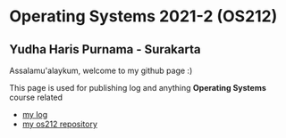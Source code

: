# Operating Systems 2021-2 (OS212)

## Yudha Haris Purnama - Surakarta

Assalamu'alaykum, welcome to my github page :)

This page is used for publishing log and anything **Operating Systems** course related

- [my log](https://yudha-haris.github.io/os212/TXT/mylog.txt)
- [my os212 repository](https://github.com/yudha-haris/os212/)
